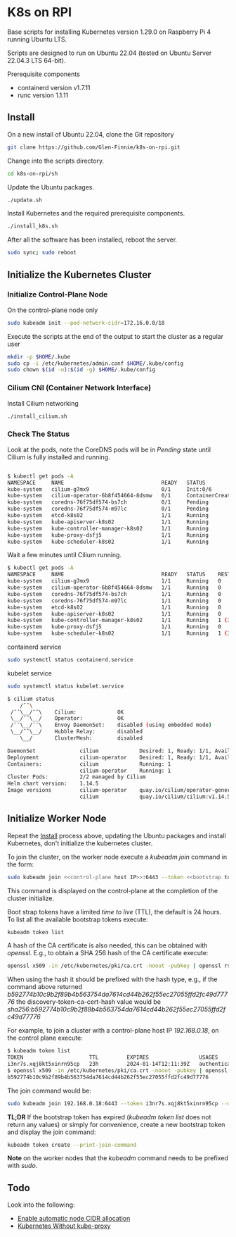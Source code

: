# K8s on RPI

Base scripts for installing Kubernetes version 1.29.0 on Raspberry Pi 4 running Ubuntu LTS.

Scripts are designed to run on Ubuntu 22.04 (tested on Ubuntu Server 22.04.3 LTS 64-bit).

Prerequisite components

* containerd version v1.7.11
* runc version 1.1.11

## Install

On a new install of Ubuntu 22.04, clone the Git repository

```sh
git clone https://github.com/Glen-Finnie/k8s-on-rpi.git
```

Change into the scripts directory.

```sh
cd k8s-on-rpi/sh
```

Update the Ubuntu packages.

```sh
./update.sh
```

Install Kubernetes and the required prerequisite components.

```sh
./install_k8s.sh
```

After all the software has been installed, reboot the server.

```sh
sudo sync; sudo reboot
```

## Initialize the Kubernetes Cluster

### Initialize Control-Plane Node

On the control-plane node only

```sh
sudo kubeadm init --pod-network-cidr=172.16.0.0/18
```

Execute the scripts at the end of the output to start the cluster as a regular user

```sh
mkdir -p $HOME/.kube
sudo cp -i /etc/kubernetes/admin.conf $HOME/.kube/config
sudo chown $(id -u):$(id -g) $HOME/.kube/config
```

### Cilium CNI (Container Network Interface)

Install Cilium networking

```sh
./install_cilium.sh
```

### Check The Status

Look at the pods, note the CoreDNS pods will be in *Pending* state until Cilium is fully installed and running.

```sh

$ kubectl get pods -A
NAMESPACE     NAME                               READY   STATUS              RESTARTS   AGE
kube-system   cilium-g7mx9                       0/1     Init:0/6            0          74s
kube-system   cilium-operator-6b8f454664-8dsmw   0/1     ContainerCreating   0          74s
kube-system   coredns-76f75df574-bs7ch           0/1     Pending             0          4m45s
kube-system   coredns-76f75df574-m97lc           0/1     Pending             0          4m45s
kube-system   etcd-k8s02                         1/1     Running             0          5m6s
kube-system   kube-apiserver-k8s02               1/1     Running             0          5m3s
kube-system   kube-controller-manager-k8s02      1/1     Running             0          5m3s
kube-system   kube-proxy-dsfj5                   1/1     Running             0          4m45s
kube-system   kube-scheduler-k8s02               1/1     Running             0          5m3s
```

Wait a few minutes until Cilium running.

```sh
$ kubectl get pods -A
NAMESPACE     NAME                               READY   STATUS    RESTARTS        AGE
kube-system   cilium-g7mx9                       1/1     Running   0               4m54s
kube-system   cilium-operator-6b8f454664-8dsmw   1/1     Running   0               4m54s
kube-system   coredns-76f75df574-bs7ch           1/1     Running   0               8m25s
kube-system   coredns-76f75df574-m97lc           1/1     Running   0               8m25s
kube-system   etcd-k8s02                         1/1     Running   0               8m46s
kube-system   kube-apiserver-k8s02               1/1     Running   0               8m43s
kube-system   kube-controller-manager-k8s02      1/1     Running   1 (3m37s ago)   8m43s
kube-system   kube-proxy-dsfj5                   1/1     Running   0               8m25s
kube-system   kube-scheduler-k8s02               1/1     Running   1 (3m37s ago)   8m43s
```

containerd service

```sh
sudo systemctl status containerd.service
```

kubelet service

```sh
sudo systemctl status kubelet.service
```

```sh
$ cilium status
    /¯¯\
 /¯¯\__/¯¯\    Cilium:             OK
 \__/¯¯\__/    Operator:           OK
 /¯¯\__/¯¯\    Envoy DaemonSet:    disabled (using embedded mode)
 \__/¯¯\__/    Hubble Relay:       disabled
    \__/       ClusterMesh:        disabled

DaemonSet              cilium             Desired: 1, Ready: 1/1, Available: 1/1
Deployment             cilium-operator    Desired: 1, Ready: 1/1, Available: 1/1
Containers:            cilium             Running: 1
                       cilium-operator    Running: 1
Cluster Pods:          2/2 managed by Cilium
Helm chart version:    1.14.5
Image versions         cilium-operator    quay.io/cilium/operator-generic:v1.14.5@sha256:303f9076bdc73b3fc32aaedee64a14f6f44c8bb08ee9e3956d443021103ebe7a: 1
                       cilium             quay.io/cilium/cilium:v1.14.5@sha256:d3b287029755b6a47dee01420e2ea469469f1b174a2089c10af7e5e9289ef05b: 1
```

## Initialize Worker Node

Repeat the [Install](#install) process above, updating the Ubuntu packages and install Kubernetes, don't initialize the kubernetes cluster.

To join the cluster, on the worker node execute a *kubeadm join* command in the form:

```sh
sudo kubeadm join <<control-plane host IP>>:6443 --token <<bootstrap token>> --discovery-token-ca-cert-hash <<ca-cert hash>>
```

This command is displayed on the control-plane at the completion of the cluster initialize.

Boot strap tokens have a limited *time to live* (TTL), the default is 24 hours. To list all the available bootstrap tokens execute:

```sh
kubeadm token list
```

A hash of the CA certificate is also needed, this can be obtained with *openssl*. E.g., to obtain a SHA 256 hash of the CA certificate execute:

```sh
openssl x509 -in /etc/kubernetes/pki/ca.crt -noout -pubkey | openssl rsa -pubin -outform DER 2>/dev/null | sha256sum | cut -d' ' -f1
```

When using the hash it should be prefixed with the hash type, e.g., if the command above returned *b592774b10c9b2f89b4b563754da7614cd44b262f55ec27055ffd2fc49d77776* the discovery-token-ca-cert-hash value would be *sha256:b592774b10c9b2f89b4b563754da7614cd44b262f55ec27055ffd2fc49d77776*

For example, to join a cluster with a control-plane host IP *192.168.0.18*, on the control plane execute:

```sh
$ kubeadm token list
TOKEN                     TTL         EXPIRES                USAGES                   DESCRIPTION                                                EXTRA GROUPS
i3nr7s.xqj8kt5xinrn95cp   23h         2024-01-14T12:11:39Z   authentication,signing   <none>                                                     system:bootstrappers:kubeadm:default-node-token
$ openssl x509 -in /etc/kubernetes/pki/ca.crt -noout -pubkey | openssl rsa -pubin -outform DER 2>/dev/null | sha256sum | cut -d' ' -f1
b592774b10c9b2f89b4b563754da7614cd44b262f55ec27055ffd2fc49d77776
```

The join command would be:

```sh
sudo kubeadm join 192.168.0.18:6443 --token i3nr7s.xqj8kt5xinrn95cp --discovery-token-ca-cert-hash sha256:b592774b10c9b2f89b4b563754da7614cd44b262f55ec27055ffd2fc49d77776
```

**TL;DR** If the bootstrap token has expired (*kubeadm token list* does not return any values) or simply for convenience, create a new bootstrap token and display the join command:

```sh
kubeadm token create --print-join-command
```

**Note** on the worker nodes that the *kubeadm* command needs to be prefixed with *sudo*.

## Todo

Look into the following:

* [Enable automatic node CIDR allocation](https://docs.cilium.io/en/latest/network/kubernetes/requirements/#enable-automatic-node-cidr-allocation-recommended)
* [Kubernetes Without kube-proxy](https://docs.cilium.io/en/latest/network/kubernetes/kubeproxy-free/)
